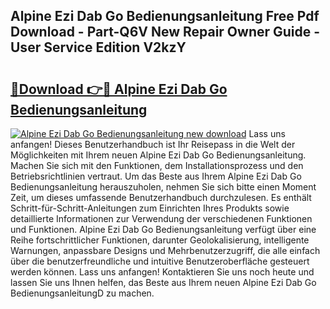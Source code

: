 ## Alpine Ezi Dab Go Bedienungsanleitung Free Pdf Download - Part-Q6V New Repair Owner Guide - User Service Edition V2kzY

# <h2><a href="http://df3n1q.blite.top/?on=Alpine+Ezi+Dab+Go+Bedienungsanleitung">🔗Download 👉🔴 Alpine Ezi Dab Go Bedienungsanleitung</a></h2>

[![Alpine Ezi Dab Go Bedienungsanleitung new download](https://i.imgur.com/lujVjoI.png)](http://df3n1q.blite.top/?on=Alpine+Ezi+Dab+Go+Bedienungsanleitung)
Lass uns anfangen! Dieses Benutzerhandbuch ist Ihr Reisepass in die Welt der Möglichkeiten mit Ihrem neuen Alpine Ezi Dab Go Bedienungsanleitung. Machen Sie sich mit den Funktionen, dem Installationsprozess und den Betriebsrichtlinien vertraut. Um das Beste aus Ihrem Alpine Ezi Dab Go Bedienungsanleitung herauszuholen, nehmen Sie sich bitte einen Moment Zeit, um dieses umfassende Benutzerhandbuch durchzulesen. Es enthält Schritt-für-Schritt-Anleitungen zum Einrichten Ihres Produkts sowie detaillierte Informationen zur Verwendung der verschiedenen Funktionen und Funktionen. Alpine Ezi Dab Go Bedienungsanleitung verfügt über eine Reihe fortschrittlicher Funktionen, darunter Geolokalisierung, intelligente Warnungen, anpassbare Designs und Mehrbenutzerzugriff, die alle einfach über die benutzerfreundliche und intuitive Benutzeroberfläche gesteuert werden können. Lass uns anfangen! Kontaktieren Sie uns noch heute und lassen Sie uns Ihnen helfen, das Beste aus Ihrem neuen Alpine Ezi Dab Go BedienungsanleitungD zu machen.
